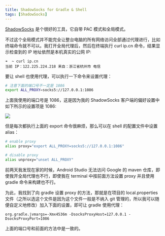 ```yaml
---
title: ShadowSocks for Gradle & Shell
tags: [ShadowSocks]
---
```


[ShadowSocks](https://shadowsocks.org/) 是个很好的工具，它自带 PAC 模式和全局模式。

不过这个全局模式并不能完全让整台电脑的所有网络访问全部通过代理进行，比如终端命令就不可以。我打开全局代理后，然后在终端执行 curl ip.cn 命令，结果显示检查到的 IP 地址依然是本机真实的公网 IP:

```
➜  ~ curl ip.cn
当前 IP：122.225.224.218 来自：浙江省杭州市 电信
```

要让 shell 也使用代理，可以执行一下命令来设置代理：

```bash
# 注意下面的端口号不一定是 1086
export ALL_PROXY=socks5://127.0.0.1:1086
```

上面我使用的端口号是 1086，这是因为我的 ShadowSocks 客户端的偏好设置中如下所示的设置项是 1086:

![](http://tao93.top/images/2018/10/18/1539842647.png)

但是每次都执行上面的 export 命令很麻烦，那么可以在 shell 的配置文件中设置 alias：

```bash
# enable proxy
alias proxy="export ALL_PROXY=socks5://127.0.0.1:1086"

# disable proxy
alias unproxy="unset ALL_PROXY"
```

前两天我发现在家的时候，Android Studio 无法访问 Google 的 maven 仓库，即使我开全局代理也不行，即使我在 terminal 中按前面方法设置 proxy 并且使用 gradle 命令来构建也不行。

为此，我找到了向 gradle 设置 proxy 的方法，那就是在项目的 local.properties 文件（之所以选这个文件是因为这个文件一般是不纳入 git 管理的，所以我可以随便自定义地修改）加入下面的设置，即可让 gradle 使用代理：

```
org.gradle.jvmargs=-Xmx4536m -DsocksProxyHost=127.0.0.1 -DsocksProxyPort=1086
```

上面的端口号和前面的方法中是一致的。



